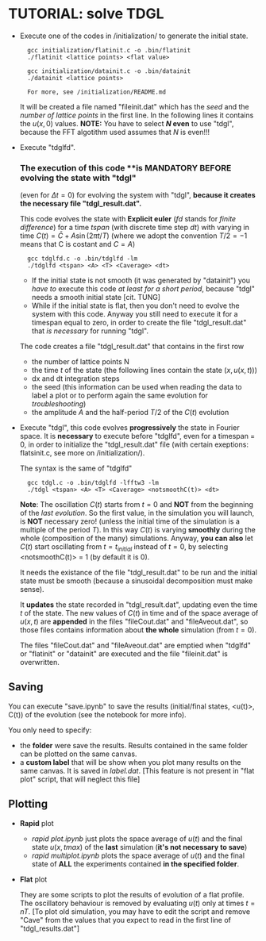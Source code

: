 # TUTORIAL: solve TDGL
- Execute one of the codes in /initialization/ to generate the initial state.
        
        gcc initialization/flatinit.c -o .bin/flatinit
        ./flatinit <lattice points> <flat value>

        gcc initialization/datainit.c -o .bin/datainit
        ./datainit <lattice points>

        For more, see /initialization/README.md
    It will be created a file named "fileinit.dat" which has the _seed_ and the _number of lattice points_ in the first line.
    In the following lines it contains the $u(x,0)$ values.
    **NOTE:** You have to select **$N$ even** to use "tdgl", because the FFT algotithm used assumes that $N$ is even!!!

- Execute "tdglfd". 

    ### The execution of this code **is MANDATORY BEFORE evolving the state with "tdgl"
    (even for $\Delta t = 0$) for evolving the system with "tdgl", **because it creates the necessary file "tdgl_result.dat".**
    
    This code evolves the state with **Explicit euler** (_fd_ stands for _finite difference_) for a time $tspan$ (with discrete time step $dt$) with varying in time $C(t) = \bar{C} + A\sin(2\pi t/T)$ (where we adopt the convention $T/2 = -1$ means that C is costant and $C=A$)
        
        gcc tdglfd.c -o .bin/tdglfd -lm
        ./tdglfd <tspan> <A> <T> <Caverage> <dt>
        

    - If the initial state is not smooth (it was generated by "datainit") you _have to_ execute this code _at least for a short period_, because "tdgl" needs a smooth initial state [cit. TUNG]
    - While if the initial state is flat, then you don't need to evolve the system with this code. Anyway you still need to execute it for a timespan equal to zero, in order to create the file "tdgl_result.dat" that _is necessary_ for running "tdgl".

    The code creates a file "tdgl_result.dat" that contains in the first row
    - the number of lattice points N
    - the time $t$ of the state (the following lines contain the state $(x, u(x,t))$)
    - dx and dt integration steps
    - the seed (this information can be used when reading the data to label a plot or to perform again the same evolution for _troubleshooting_)
    - the amplitude $A$ and the half-period $T/2$ of the $C(t)$ evolution
    
- Execute "tdgl", this code evolves **progressively** the state in Fourier space. 
It is **necessary** to execute before "tdglfd", even for a timespan = 0, in order to initialize the "tdgl_result.dat" file (with certain exeptions: flatsinit.c, see more on /initialization/).

    The syntax is the same of "tdglfd"

        gcc tdgl.c -o .bin/tdglfd -lfftw3 -lm
        ./tdgl <tspan> <A> <T> <Caverage> <notsmoothC(t)> <dt>

    **Note**: The oscillation $C(t)$ starts from $t=0$ and **NOT** from the beginning of the _last evolution_. So the first value, in the simulation you will launch, is **NOT** necessary zero! (unless the initial time of the simulation is a multiple of the period $T$).
    In this way $C(t)$ is varying **smoothly** during the whole (composition of the many) simulations.
    Anyway, **you can also** let $C(t)$ start oscillating from $t=t_{initial}$ instead of $t=0$, by selecting <notsmoothC(t)> = 1 (by default it is 0).

    It needs the existance of the file "tdgl_result.dat" to be run and the initial state must be smooth (because a sinusoidal decomposition must make sense).

    It **updates** the state recorded in "tdgl_result.dat", updating even the time $t$ of the state.
    The new values of $C(t)$ in time and of the space average of $u(x,t)$ are **appended** in the files "fileCout.dat" and "fileAveout.dat", so those files contains information about **the whole** simulation (from $t=0$).

    The files "fileCout.dat" and "fileAveout.dat" are emptied when "tdglfd" or "flatinit" or "datainit" are executed and the file "fileinit.dat" is overwritten.

## Saving
You can execute "save.ipynb" to save the results (initial/final states, <u(t)>, C(t)) of the evolution (see the notebook for more info).

You only need to specify:
- the **folder** were save the results. Results contained in the same folder can be plotted on the same canvas.
- a **custom label** that will be show when you plot many results on the same canvas. It is saved in _label.dat_. [This feature is not present in "flat plot" script, that will neglect this file]

## Plotting

- **Rapid** plot
    - _rapid plot.ipynb_ just plots the space average of $u(t)$ and the final state $u(x,tmax)$ of the **last** simulation (**it's not necessary to save**)
    - _rapid multiplot.ipynb_ plots the space average of $u(t)$ and the final state of **ALL** the experiments contained **in the specified folder**.
- **Flat** plot
    
    They are some scripts to plot the results of evolution of a flat profile. The oscillatory behaviour is removed by evaluating $u(t)$ only at times $t=nT$. [To plot old simulation, you may have to edit the script and remove "Cave" from the values that you expect to read in the first line of "tdgl_results.dat"]